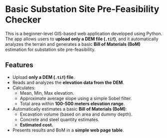 # Basic Substation Site Pre-Feasibility Checker

This is a beginner-level GIS-based web application developed using Python.  
The app allows users to **upload only a DEM file (`.tif`)**, and it automatically analyzes the terrain and generates a basic **Bill of Materials (BoM)** estimation for substation site pre-feasibility.

## Features
- Upload **only a DEM (`.tif`) file**.
- Reads and analyzes the **elevation data from the DEM**.
- Calculates:
  - Mean, Min, Max elevation.
  - Approximate average slope using a simple Sobel filter.
  - Total area within **100-500 meters elevation range**.
- Automatically estimates a basic **Bill of Materials (BoM)**:
  - Excavation volume (based on area and dummy depth).
  - Concrete and steel quantity estimates.
  - **Estimated cost.**
- Presents results and BoM in a **simple web page table**.

